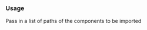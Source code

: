 ### Usage

Pass in a list of paths of the components to be imported
<WhiteLabeledReactComponent components={[]} />
